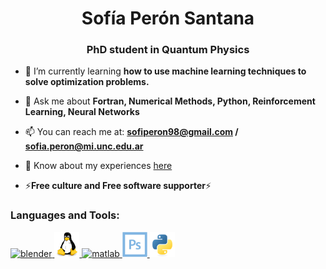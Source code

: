 <h1 align="center"> Sofía Perón Santana</h1>
<h3 align="center">PhD student in Quantum Physics</h3>


- 🌱 I’m currently learning **how to use machine learning techniques to solve optimization problems.**

- 💬 Ask me about **Fortran, Numerical Methods, Python, Reinforcement Learning, Neural Networks**

- 📫 You can reach me at: **sofiperon98@gmail.com / sofia.peron@mi.unc.edu.ar**

- 📄 Know about my experiences [here](https://drive.google.com/file/d/1pxEmoH23WwTIUNcJSuuI60tX87kfEthZ/view?usp=sharing)

- ⚡**Free culture and Free software supporter**⚡


<h3 align="left">Languages and Tools:</h3>
<p align="left"> <a href="https://www.blender.org/" target="_blank" rel="noreferrer"> <img src="https://download.blender.org/branding/community/blender_community_badge_white.svg" alt="blender" width="40" height="40"/> </a> <a href="https://www.linux.org/" target="_blank" rel="noreferrer"> <img src="https://raw.githubusercontent.com/devicons/devicon/master/icons/linux/linux-original.svg" alt="linux" width="40" height="40"/> </a> <a href="https://www.mathworks.com/" target="_blank" rel="noreferrer"> <img src="https://upload.wikimedia.org/wikipedia/commons/2/21/Matlab_Logo.png" alt="matlab" width="40" height="40"/> </a> <a href="https://www.photoshop.com/en" target="_blank" rel="noreferrer"> <img src="https://raw.githubusercontent.com/devicons/devicon/master/icons/photoshop/photoshop-line.svg" alt="photoshop" width="40" height="40"/> </a> <a href="https://www.python.org" target="_blank" rel="noreferrer"> <img src="https://raw.githubusercontent.com/devicons/devicon/master/icons/python/python-original.svg" alt="python" width="40" height="40"/> </a> </p>

